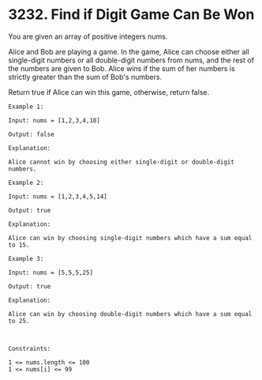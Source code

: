# 3232. Find if Digit Game Can Be Won

You are given an array of positive integers nums.

Alice and Bob are playing a game. In the game, Alice can choose either all single-digit numbers or all double-digit numbers from nums, and the rest of the numbers are given to Bob. Alice wins if the sum of her numbers is strictly greater than the sum of Bob's numbers.

Return true if Alice can win this game, otherwise, return false.


```
Example 1:

Input: nums = [1,2,3,4,10]

Output: false

Explanation:

Alice cannot win by choosing either single-digit or double-digit numbers.

Example 2:

Input: nums = [1,2,3,4,5,14]

Output: true

Explanation:

Alice can win by choosing single-digit numbers which have a sum equal to 15.

Example 3:

Input: nums = [5,5,5,25]

Output: true

Explanation:

Alice can win by choosing double-digit numbers which have a sum equal to 25.



Constraints:

1 <= nums.length <= 100
1 <= nums[i] <= 99
```